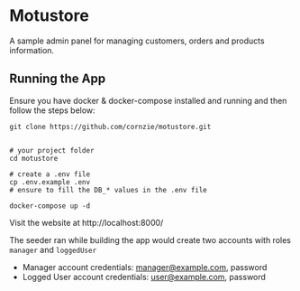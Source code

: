 # Motustore

A sample admin panel for managing customers, orders and products information.

## Running the App

Ensure you have docker & docker-compose installed and running and then follow the steps below:

```
git clone https://github.com/cornzie/motustore.git


# your project folder
cd motustore 

# create a .env file
cp .env.example .env
# ensure to fill the DB_* values in the .env file

docker-compose up -d
```
Visit the website at http://localhost:8000/

The seeder ran while building the app would create two accounts with roles `manager` and `loggedUser`
- Manager account credentials: manager@example.com, password
- Logged User account credentials: user@example.com, password
